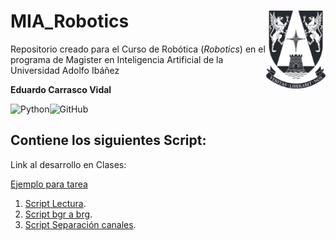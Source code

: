 # MIA_Robotics <img src="img/logo.png" align="right" width = "95px"/>
 
Repositorio creado para el Curso de Robótica (_Robotics_) en el programa de Magister en Inteligencia Artificial de la Universidad Adolfo Ibáñez

**Eduardo Carrasco Vidal**

![Python](https://img.shields.io/badge/python-%2314354C.svg)![GitHub](https://img.shields.io/badge/github-%23121011.svg)
## Contiene los siguientes Script:

Link al desarrollo en Clases:

[Ejemplo para tarea](https://github.com/educarrascov/MIA_ArtificialVision/blob/main/MIA_ArtificialVision_(Clase_2).ipynb)

1. [Script Lectura](https://github.com/educarrascov/MIA_ArtificialVision/blob/main/Script/01_lectura.py).
2. [Script bgr a brg](https://github.com/educarrascov/MIA_ArtificialVision/blob/main/Script/02_bgr_a_rgb.py).
3. [Script Separación canales](https://github.com/educarrascov/MIA_ArtificialVision/blob/main/Script/03_separacion_canales.py).


